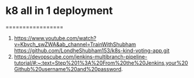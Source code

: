 # k8 all in 1 deployment
=================
1. https://www.youtube.com/watch?v=Kbvch_swZWA&ab_channel=TrainWithShubham
    https://github.com/LondheShubham153/k8s-kind-voting-app.git
2. https://devopscube.com/jenkins-multibranch-pipeline-tutorial/#:~:text=Step%201%3A%20From%20the%20Jenkins,your%20Github%20username%20and%20password.
